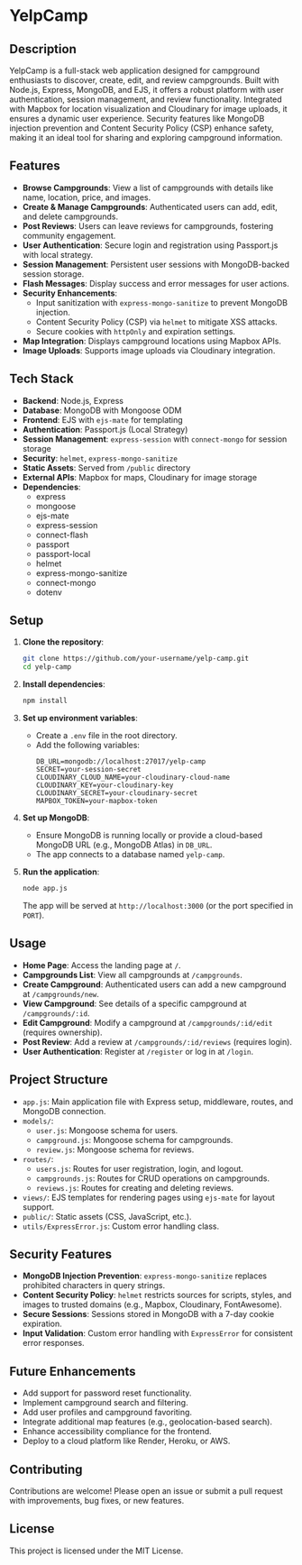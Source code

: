# YelpCamp

## Description

YelpCamp is a full-stack web application designed for campground enthusiasts to discover, create, edit, and review campgrounds. Built with Node.js, Express, MongoDB, and EJS, it offers a robust platform with user authentication, session management, and review functionality. Integrated with Mapbox for location visualization and Cloudinary for image uploads, it ensures a dynamic user experience. Security features like MongoDB injection prevention and Content Security Policy (CSP) enhance safety, making it an ideal tool for sharing and exploring campground information.

## Features

- **Browse Campgrounds**: View a list of campgrounds with details like name, location, price, and images.
- **Create & Manage Campgrounds**: Authenticated users can add, edit, and delete campgrounds.
- **Post Reviews**: Users can leave reviews for campgrounds, fostering community engagement.
- **User Authentication**: Secure login and registration using Passport.js with local strategy.
- **Session Management**: Persistent user sessions with MongoDB-backed session storage.
- **Flash Messages**: Display success and error messages for user actions.
- **Security Enhancements**:
  - Input sanitization with `express-mongo-sanitize` to prevent MongoDB injection.
  - Content Security Policy (CSP) via `helmet` to mitigate XSS attacks.
  - Secure cookies with `httpOnly` and expiration settings.
- **Map Integration**: Displays campground locations using Mapbox APIs.
- **Image Uploads**: Supports image uploads via Cloudinary integration.

## Tech Stack

- **Backend**: Node.js, Express
- **Database**: MongoDB with Mongoose ODM
- **Frontend**: EJS with `ejs-mate` for templating
- **Authentication**: Passport.js (Local Strategy)
- **Session Management**: `express-session` with `connect-mongo` for session storage
- **Security**: `helmet`, `express-mongo-sanitize`
- **Static Assets**: Served from `/public` directory
- **External APIs**: Mapbox for maps, Cloudinary for image storage
- **Dependencies**:
  - express
  - mongoose
  - ejs-mate
  - express-session
  - connect-flash
  - passport
  - passport-local
  - helmet
  - express-mongo-sanitize
  - connect-mongo
  - dotenv

## Setup

1. **Clone the repository**:
   ```bash
   git clone https://github.com/your-username/yelp-camp.git
   cd yelp-camp
   ```

2. **Install dependencies**:
   ```bash
   npm install
   ```

3. **Set up environment variables**:
   - Create a `.env` file in the root directory.
   - Add the following variables:
     ```env
     DB_URL=mongodb://localhost:27017/yelp-camp
     SECRET=your-session-secret
     CLOUDINARY_CLOUD_NAME=your-cloudinary-cloud-name
     CLOUDINARY_KEY=your-cloudinary-key
     CLOUDINARY_SECRET=your-cloudinary-secret
     MAPBOX_TOKEN=your-mapbox-token
     ```

4. **Set up MongoDB**:
   - Ensure MongoDB is running locally or provide a cloud-based MongoDB URL (e.g., MongoDB Atlas) in `DB_URL`.
   - The app connects to a database named `yelp-camp`.

5. **Run the application**:
   ```bash
   node app.js
   ```
   The app will be served at `http://localhost:3000` (or the port specified in `PORT`).

## Usage

- **Home Page**: Access the landing page at `/`.
- **Campgrounds List**: View all campgrounds at `/campgrounds`.
- **Create Campground**: Authenticated users can add a new campground at `/campgrounds/new`.
- **View Campground**: See details of a specific campground at `/campgrounds/:id`.
- **Edit Campground**: Modify a campground at `/campgrounds/:id/edit` (requires ownership).
- **Post Review**: Add a review at `/campgrounds/:id/reviews` (requires login).
- **User Authentication**: Register at `/register` or log in at `/login`.

## Project Structure

- `app.js`: Main application file with Express setup, middleware, routes, and MongoDB connection.
- `models/`:
  - `user.js`: Mongoose schema for users.
  - `campground.js`: Mongoose schema for campgrounds.
  - `review.js`: Mongoose schema for reviews.
- `routes/`:
  - `users.js`: Routes for user registration, login, and logout.
  - `campgrounds.js`: Routes for CRUD operations on campgrounds.
  - `reviews.js`: Routes for creating and deleting reviews.
- `views/`: EJS templates for rendering pages using `ejs-mate` for layout support.
- `public/`: Static assets (CSS, JavaScript, etc.).
- `utils/ExpressError.js`: Custom error handling class.

## Security Features

- **MongoDB Injection Prevention**: `express-mongo-sanitize` replaces prohibited characters in query strings.
- **Content Security Policy**: `helmet` restricts sources for scripts, styles, and images to trusted domains (e.g., Mapbox, Cloudinary, FontAwesome).
- **Secure Sessions**: Sessions stored in MongoDB with a 7-day cookie expiration.
- **Input Validation**: Custom error handling with `ExpressError` for consistent error responses.

## Future Enhancements

- Add support for password reset functionality.
- Implement campground search and filtering.
- Add user profiles and campground favoriting.
- Integrate additional map features (e.g., geolocation-based search).
- Enhance accessibility compliance for the frontend.
- Deploy to a cloud platform like Render, Heroku, or AWS.

## Contributing

Contributions are welcome! Please open an issue or submit a pull request with improvements, bug fixes, or new features.

## License

This project is licensed under the MIT License.
